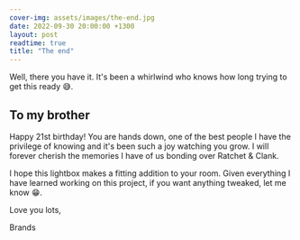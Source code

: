 ```yaml
---
cover-img: assets/images/the-end.jpg
date: 2022-09-30 20:00:00 +1300
layout: post
readtime: true
title: "The end"
---
```


Well, there you have it. It's been a whirlwind who knows how long trying to get this ready 😅.

## To my brother

Happy 21st birthday! You are hands down, one of the best people I have the privilege of knowing and it's been such a joy watching you grow. I will forever cherish the memories I have of us bonding over Ratchet & Clank.

I hope this lightbox makes a fitting addition to your room. Given everything I have learned working on this project, if you want anything tweaked, let me know 😁.

Love you lots,

Brands
